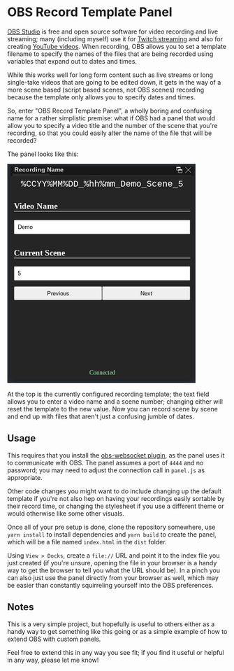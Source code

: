 # OBS Record Template Panel

[OBS Studio](https://obsproject.com/) is free and open source software for
video recording and live streaming; many (including myself) use it for [Twitch
streaming](https://twitch.tv/odatnurd) and also for creating [YouTube
videos](https://youtube.com/c/OdatNurd). When recording, OBS allows you to set
a template filename to specify the names of the files that are being recorded
using variables that expand out to dates and times.

While this works well for long form content such as live streams or long
single-take videos that are going to be edited down, it gets in the way of a
more scene based (script based scenes, not OBS scenes) recording because the
template only allows you to specify dates and times.

So, enter "OBS Record Template Panel", a wholly boring and confusing name for a
rather simplistic premise: what if OBS had a panel that would allow you to
specify a video title and the number of the scene that you're recording, so
that you could easily alter the name of the file that will be recorded?

The panel looks like this:

![OBS Scene Panel](https://github.com/OdatNurd/obs-scene-panel/blob/master/obs-scene-panel.png?raw=true)


At the top is the currently configured recording template; the text field
allows you to enter a video name and a scene number; changing either will reset
the template to the new value. Now you can record scene by scene and end up
with files that aren't just a confusing jumble of dates.

## Usage

This requires that you install the 
[obs-websocket plugin](https://obsproject.com/forum/resources/obs-websocket-remote-control-obs-studio-from-websockets.466/), 
as the panel uses it to communicate with OBS.  The panel assumes a port of 
`4444` and no password; you may need to adjust the connection call in 
`panel.js` as appropriate.

Other code changes you might want to do include changing up the default
template if you're not also hep on having your recordings easily sortable by
their record time, or changing the stylesheet if you use a different theme or
would otherwise like some other visuals.

Once all of your pre setup is done, clone the repository somewhere, use
`yarn install` to install dependencies and `yarn build` to create the panel,
which will be a file named `index.html` in the `dist` folder.

Using `View > Docks`, create a `file://` URL and point it to the index file you
just created (if you're unsure, opening the file in your browser is a handy way
to get the browser to tell you what the URL should be). In a pinch you can also
just use the panel directly from your browser as well, which may be easier than
constantly squirreling yourself into the OBS preferences.

## Notes

This is a very simple project, but hopefully is useful to others either as a
handy way to get something like this going or as a simple example of how to
extend OBS with custom panels.

Feel free to extend this in any way you see fit; if you find it useful or
helpful in any way, please let me know!
